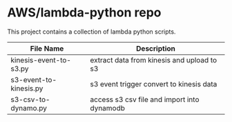 # AWS/lambda-python repo
This project contains a collection of lambda python scripts. 

File Name      | Description
------------- | -------------  
kinesis-event-to-s3.py | extract data from kinesis and upload to s3
s3-event-to-kinesis.py | s3 event trigger convert to kinesis data
s3-csv-to-dynamo.py | access s3 csv file and import into dynamodb
